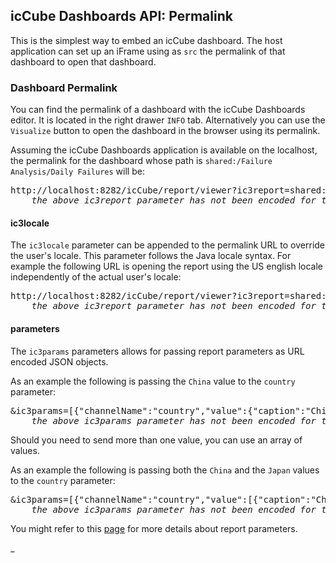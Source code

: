 ## icCube Dashboards API: Permalink

This is the simplest way to embed an icCube dashboard. The host application can set up an iFrame using as `src`
the permalink of that dashboard to open that dashboard.

### Dashboard Permalink

You can find the permalink of a dashboard with the icCube Dashboards editor. It is located in the right drawer
`INFO` tab. Alternatively you can use the `Visualize` button to open the dashboard in the browser using its permalink.

Assuming the icCube Dashboards application is available on the localhost, the permalink for the dashboard whose path is
`shared:/Failure Analysis/Daily Failures` will be:

<pre>
http://localhost:8282/icCube/report/viewer?ic3report=shared:/Failure Analysis/Daily Failures
    <i>the above ic3report parameter has not been encoded for the sake of clarity</i>
</pre>

#### ic3locale

The `ic3locale` parameter can be appended to the permalink URL to override the user's locale. This parameter follows the
Java locale syntax. For example the following URL is opening the report using the US english locale independently of the
actual user's locale:

<pre>
http://localhost:8282/icCube/report/viewer?ic3report=shared:/Failure Analysis/Daily Failures&ic3locale=en_US
    <i>the above ic3report parameter has not been encoded for the sake of clarity</i>
</pre>

#### parameters

The `ic3params` parameters allows for passing report parameters as URL encoded JSON objects.

As an example the following is passing the `China` value to the `country` parameter:

<pre>
&ic3params=[{"channelName":"country","value":{"caption":"China","name":"China","uniqueName":"[Geography].[Geography].[Country].&[CN]"}]
    <i>the above ic3params parameter has not been encoded for the sake of clarity</i>
</pre>

Should you need to send more than one value, you can use an array of values.

As an example the following is passing both the `China` and the `Japan` values to the `country` parameter:

<pre>
&ic3params=[{"channelName":"country","value":[{"caption":"China","name":"China","uniqueName":"[Geography].[Geography].[Country].&[CN]"},{"caption":"Japan","name":"Japan","uniqueName":"[Geography].[Geography].[Country].&[JP]"}]}]
    <i>the above ic3params parameter has not been encoded for the sake of clarity</i>
</pre>

You might refer to this [page](./EmbeddingJavascript.md#open-report) for more details about report parameters.

_
